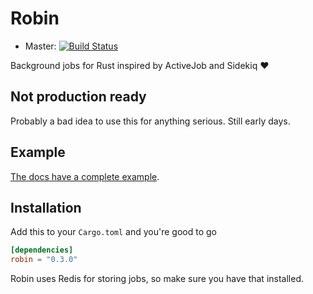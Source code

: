 # Robin

- Master: [![Build Status](https://travis-ci.org/davidpdrsn/robin.svg?branch=master)](https://travis-ci.org/davidpdrsn/robin)

Background jobs for Rust inspired by ActiveJob and Sidekiq :heart:

## Not production ready

Probably a bad idea to use this for anything serious. Still early days.

## Example

[The docs have a complete example](https://docs.rs/robin).

## Installation

Add this to your `Cargo.toml` and you're good to go

```toml
[dependencies]
robin = "0.3.0"
```

Robin uses Redis for storing jobs, so make sure you have that installed.
